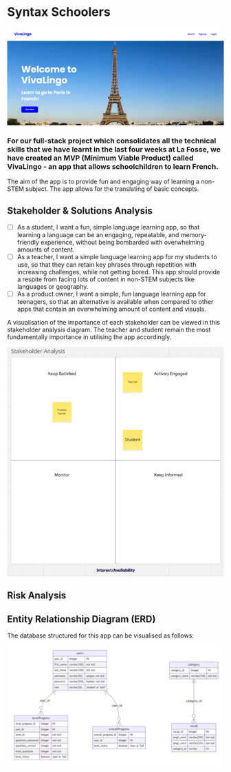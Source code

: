 # Syntax Schoolers

<img src="frontend/assets/VivaLingo_homepagescreenshot.png">


### For our full-stack project which consolidates all the technical skills that we have learnt in the last four weeks at La Fosse, we have created an MVP (Minimum Viable Product) called VivaLingo - an app that allows schoolchildren to learn French.

The aim of the app is to provide fun and engaging way of learning a non-STEM subject. The app allows for the translating of basic concepts. 

## Stakeholder & Solutions Analysis

- [ ] As a student, I want a fun, simple language learning app, so that learning a language can be an engaging, repeatable, and memory-friendly experience, without being bombarded with overwhelming amounts of content. 
- [ ] As a teacher, I want a simple language learning app for my students to use, so that they can retain key phrases through repetition with increasing challenges, while not getting bored. This app should provide a respite from facing lots of content in non-STEM subjects like languages or geography.
- [ ] As a product owner, I want a simple, fun language learning app for teenagers, so that an alternative is available when compared to other apps that contain an overwhelming amount of content and visuals.

A visualisation of the importance of each stakeholder can be viewed in this stakeholder analysis diagram. The teacher and student remain the most fundamentally importance in utilising the app accordingly.

<img src="frontend/assets/VivaLingo_stakeholderanalysischart_screenshot.png">


## Risk Analysis

## Entity Relationship Diagram (ERD)

The database structured for this app can be visualised as follows:

<img src="frontend/assets/VivaLingo_ERD_screenshot.png">

